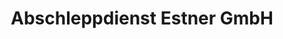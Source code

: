 ---
title: "Abschleppdienst Estner GmbH"
url: /holzkirchen/abschleppdienst-estner-gmbh/
shop: Autowerkstatt
---